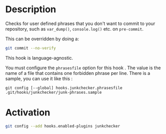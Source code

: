 # Description

Checks for user defined phrases that you don't want to commit to your
repository, such as `var_dump()`, `console.log()` etc. on `pre-commit`.

This can be overridden by doing a:

```sh
git commit --no-verify
```

This hook is language-agnostic.

You must configure the `phrasesfile` option for this hook . The value is the
name of a file that contains one forbidden phrase per line. There is a sample,
you can use it like this :

    git config [--global] hooks.junkchecker.phrasesfile .git/hooks/junkchecker/junk-phrases.sample

# Activation

```sh
git config --add hooks.enabled-plugins junkchecker
```
